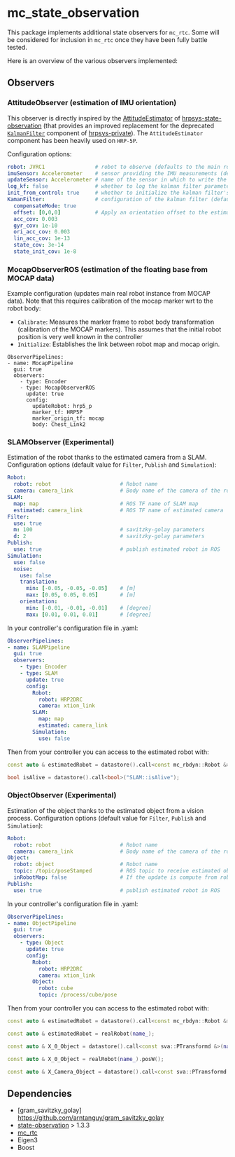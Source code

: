 # mc_state_observation

This package implements additional state observers for `mc_rtc`.
Some will be considered for inclusion in `mc_rtc` once they have been fully battle tested.

Here is an overview of the various observers implemented:

## Observers

### AttitudeObserver (estimation of IMU orientation)

This observer is directly inspired by the [AttitudeEstimator](https://github.com/isri-aist/hrpsys-state-observation/blob/master/include/hrpsys-state-observation/AttitudeEstimator.h) of [hrpsys-state-observation](https://github.com/isri-aist/hrpsys-state-observation) (that provides an improved replacement for the deprecated [`KalmanFilter`](https://github.com/isri-aist/hrpsys-private/tree/master/KalmanFilter) component of [hrpsys-private](https://github.com/isri-aist/hrpsys-private)). The `AttitudeEstimator` component has been heavily used on `HRP-5P`. 

Configuration options:

```yaml
robot: JVRC1                # robot to observe (defaults to the main robot)
imuSensor: Accelerometer    # sensor providing the IMU measurements (defaults to the first bodysensor)
updateSensor: Accelerometer # name of the sensor in which to write the estimated orientation (defaults to imuSensor)
log_kf: false               # whether to log the kalman filter parameters (default: false)
init_from_control: true     # whether to initialize the kalman filter's orientation from the control robot state (default: true)
KamanFilter:                # configuration of the kalman filter (default values should be reasonable in most cases)
  compensateMode: true
  offset: [0,0,0]           # Apply an orientation offset to the estimation result (rpy or matrix)
  acc_cov: 0.003
  gyr_cov: 1e-10
  ori_acc_cov: 0.003
  lin_acc_cov: 1e-13
  state_cov: 3e-14
  state_init_cov: 1e-8
```

### MocapObserverROS (estimation of the floating base from MOCAP data)

Example configuration (updates main real robot instance from MOCAP data). Note that this requires calibration of the mocap marker wrt to the robot body:
- `Calibrate`: Measures the marker frame to robot body transformation (calibration of the MOCAP markers). This assumes that the initial robot position is very well known in the controller
- `Initialize`: Establishes the link between robot map and mocap origin.

```
ObserverPipelines:
- name: MocapPipeline
  gui: true
  observers:
    - type: Encoder
    - type: MocapObserverROS
      update: true
      config:
        updateRobot: hrp5_p
        marker_tf: HRP5P
        marker_origin_tf: mocap
        body: Chest_Link2
```

### SLAMObserver (Experimental)

Estimation of the robot thanks to the estimated camera from a SLAM.
Configuration options (default value for `Filter`, `Publish` and `Simulation`):

```yaml
Robot:
  robot: robot                      # Robot name
  camera: camera_link               # Body name of the camera of the robot
SLAM:
  map: map                          # ROS TF name of SLAM map
  estimated: camera_link            # ROS TF name of estimated camera
Filter:
  use: true
  m: 100                            # savitzky-golay parameters
  d: 2                              # savitzky-golay parameters
Publish:
  use: true                         # publish estimated robot in ROS
Simulation:
  use: false
  noise:
    use: false
    translation:
      min: [-0.05, -0.05, -0.05]    # [m]
      max: [0.05, 0.05, 0.05]       # [m]
    orientation:
      min: [-0.01, -0.01, -0.01]    # [degree]
      max: [0.01, 0.01, 0.01]       # [degree]
```

In your controller's configuration file in .yaml:
```yaml
ObserverPipelines:
- name: SLAMPipeline
  gui: true
  observers:
    - type: Encoder
    - type: SLAM
      update: true
      config:
        Robot:
          robot: HRP2DRC
          camera: xtion_link
        SLAM:
          map: map
          estimated: camera_link
        Simulation:
          use: false
```

Then from your controller you can access to the estimated robot with:
```cpp
const auto & estimatedRobot = datastore().call<const mc_rbdyn::Robot &>("SLAM::Robot");

bool isAlive = datastore().call<bool>("SLAM::isAlive");
```

### ObjectObserver (Experimental)

Estimation of the object thanks to the estimated object from a vision process.
Configuration options (default value for `Filter`, `Publish` and `Simulation`):

```yaml
Robot:
  robot: robot                      # Robot name
  camera: camera_link               # Body name of the camera of the robot
Object:
  robot: object                     # Robot name
  topic: /topic/poseStamped         # ROS topic to receive estimated object pose stamped
  inRobotMap: false                 # If the update is compute from robot camera or from robot_map (in case of choreonoid by example)
Publish:
  use: true                         # publish estimated robot in ROS
```

In your controller's configuration file in .yaml:
```yaml
ObserverPipelines:
- name: ObjectPipeline
  gui: true
  observers:
    - type: Object
      update: true
      config:
        Robot:
          robot: HRP2DRC
          camera: xtion_link
        Object:
          robot: cube
          topic: /process/cube/pose
```

Then from your controller you can access to the estimated robot with:
```cpp
const auto & estimatedRobot = datastore().call<const mc_rbdyn::Robot &>(name_+"::Robot");

const auto & estimatedRobot = realRobot(name_);

const auto & X_0_Object = datastore().call<const sva::PTransformd &>(name_+"::X_0_Object");

const auto & X_0_Object = realRobot(name_).posW();

const auto & X_Camera_Object = datastore().call<const sva::PTransformd &>(name_+"::X_Camera_Object");
```

## Dependencies

- [gram_savitzky_golay] https://github.com/arntanguy/gram_savitzky_golay
- [state-observation](https://github.com/jrl-umi3218/state-observation) > 1.3.3
- [mc_rtc](https://github.com/jrl-umi3218/mc_rtc)
- Eigen3
- Boost
